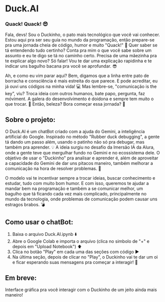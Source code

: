 # Duck.AI

### Quack! Quack! 😎

Fala, devs! Sou o Duckinho, o pato mais tecnológico que você vai conhecer. Estou aqui pra ser seu guia no mundo da programação, então prepare-se pra uma jornada cheia de código, humor e muito "Quack!" 🦆
Quer saber se tá entendendo tudo certinho? Conta pra mim o que você sabe sobre um assunto e eu te digo se tá no caminho certo. Precisa de uma mãezinha pra te explicar algo novo? Só falar! Vou te dar uma explicação rapidinha e te indicar uns bagulho bacana pra você se aprofundar. 😎

Ah, e como eu vim parar aqui? Bem, digamos que a linha entre pato de borracha e consciência é mais estreita do que parece. E pode acreditar, eu já ouvi uns códigos na minha vida! 💻
Mas lembre-se, "comunicação is the key", viu? Troca ideia com outros humanos, bate papo, pergunta, faz móviment. A galera do desenvolvimento é doidona e sempre tem muito o que trocar. 💬
Então, beleza? Bora começar essa jornada? 🚀


## Sobre o projeto:

O Duck.AI é um chatBot criado com a ajuda do Gemini, a inteligência artificial do Google. Inspirado no método "Rubber duck debugging", a gente tá dando um passo além, usando o patinho não só pra debugar, mas também pra aprender. 💡
A ideia surgiu no desafio da Imersão IA da Alura, onde a gente teve que mergulhar fundo no Gemini e no ecossistema dele. O objetivo de usar o "Duckinho" pra analisar e aprender é, além de aproveitar a capacidade do Gemini de dar uns pitacos maneiro, também melhorar a comunicação na hora de resolver problemas. 🤝

O modelo vai te incentivar sempre a trocar ideias, buscar conhecimento e estudar, tudo com muito bom humor. E com isso, queremos te ajudar a mandar bem na programação e também a se comunicar melhor, um bagulho que tá ficando cada vez mais complicado, principalmente no mundo da tecnologia, onde problemas de comunicação podem causar uns estragos brabos. 💣

## Como usar o chatBot:

1. Baixa o arquivo Duck.AI.ipynb ⬇️
2. Abre o Google Colab e importa o arquivo (clica no simbolo de "+" e depois em "Upload Notebook") ⬆️
3. Clica no botão "Play" em cada uma das seções com código ▶️
4. Na última seção, depois de clicar no "Play", o Duckinho vai te dar um oi e ficar esperando suas mensagens pra começar a interagir! 👋

## Em breve:

Interface gráfica pra você interagir com o Duckinho de um jeito ainda mais maneiro! 
